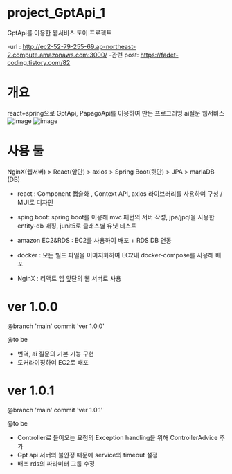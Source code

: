 # project_GptApi_1
GptApi를 이용한 웹서비스 토이 프로젝트

-url : http://ec2-52-79-255-69.ap-northeast-2.compute.amazonaws.com:3000/
-관련 post: https://fadet-coding.tistory.com/82

# 개요
react+spring으로 GptApi, PapagoApi를 이용하여 만든 프로그래밍 ai질문 웹서비스
![image](https://user-images.githubusercontent.com/96664524/221394229-c8e595b7-4350-44b9-b22c-0ab44d492125.png)
![image](https://user-images.githubusercontent.com/96664524/221394278-c8740e1e-0d9d-4520-a836-53025e297674.png)




# 사용 툴
NginX(웹서버) > React(앞단) > axios > Spring Boot(뒷단) > JPA > mariaDB (DB)

- react : Component 캡슐화 , Context API, axios 라이브러리를 사용하여 구성 / MUI로 디자인
- sping boot: spring boot를 이용해 mvc 패턴의 서버 작성, jpa/jpql을 사용한 entity-db 매핑, junit5로 클래스별 유닛 테스트

- amazon EC2&RDS : EC2를 사용하여 배포 + RDS DB 연동
- docker : 모든 빌드 파일을 이미지화하여 EC2내 docker-compose를 사용해 배포
- NginX : 리액트 앱 앞단의 웹 서버로 사용

# ver 1.0.0
@branch 'main' commit 'ver 1.0.0'

@to be
- 번역, ai 질문의 기본 기능 구현
- 도커라이징하여 EC2로 배포

# ver 1.0.1
@branch 'main' commit 'ver 1.0.1'

@to be
- Controller로 들어오는 요청의 Exception handling을 위해 ControllerAdvice 추가
- Gpt api 서버의 불안정 때문에 service의 timeout 설정
- 배포 rds의 파라미터 그룹 수정

